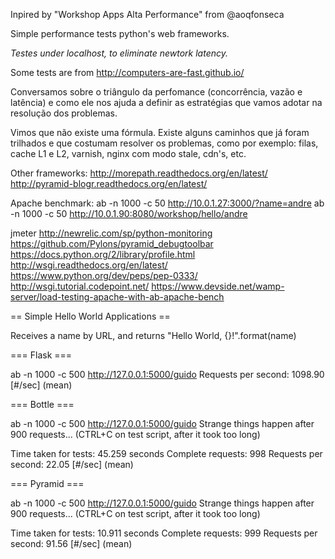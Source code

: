 Inpired by "Workshop Apps Alta Performance" from @aoqfonseca

Simple performance tests python's web frameworks.

*Testes under localhost, to eliminate newtork latency.*

Some tests are from http://computers-are-fast.github.io/

Conversamos sobre o triângulo da perfomance (concorrência, vazão e latência) e como ele nos ajuda a definir as estratégias que vamos adotar na resolução dos problemas.

Vimos que não existe uma fórmula. Existe alguns caminhos que já foram trilhados e que costumam resolver os problemas, como por exemplo: filas, cache L1 e L2,  varnish, nginx com modo stale,  cdn's, etc.

Other frameworks:
http://morepath.readthedocs.org/en/latest/
http://pyramid-blogr.readthedocs.org/en/latest/

Apache benchmark:
ab -n 1000 -c 50 http://10.0.1.27:3000/?name=andre
ab -n 1000 -c 50 http://10.0.1.90:8080/workshop/hello/andre

jmeter
http://newrelic.com/sp/python-monitoring
https://github.com/Pylons/pyramid_debugtoolbar
https://docs.python.org/2/library/profile.html
http://wsgi.readthedocs.org/en/latest/
https://www.python.org/dev/peps/pep-0333/
http://wsgi.tutorial.codepoint.net/
https://www.devside.net/wamp-server/load-testing-apache-with-ab-apache-bench


== Simple Hello World Applications ==

Receives a name by URL, and returns "Hello World, {}!".format(name)

=== Flask ===

ab -n 1000 -c 500 http://127.0.0.1:5000/guido
Requests per second:    1098.90 [#/sec] (mean)

=== Bottle ===

ab -n 1000 -c 500 http://127.0.0.1:5000/guido
Strange things happen after 900 requests... (CTRL+C on test script, after it took too long)

Time taken for tests:   45.259 seconds
Complete requests:      998
Requests per second:    22.05 [#/sec] (mean)

=== Pyramid ===

ab -n 1000 -c 500 http://127.0.0.1:5000/guido
Strange things happen after 900 requests... (CTRL+C on test script, after it took too long)

Time taken for tests:   10.911 seconds
Complete requests:      999
Requests per second:    91.56 [#/sec] (mean)
